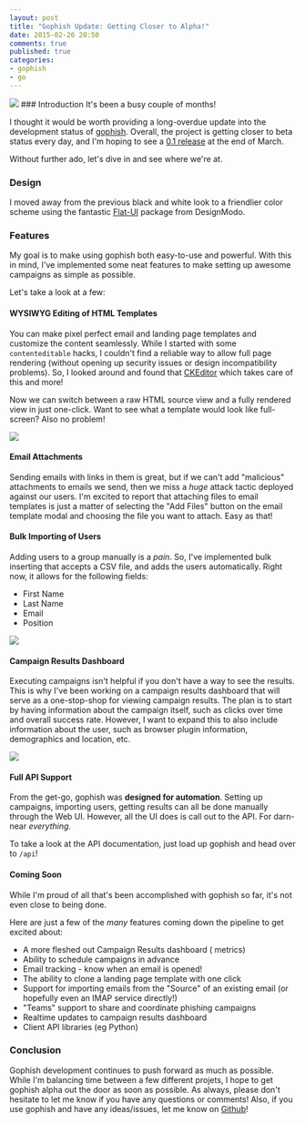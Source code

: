 ```yaml
---
layout: post
title: "Gophish Update: Getting Closer to Alpha!"
date: 2015-02-26 20:50
comments: true
published: true
categories:
- gophish
- go
---
```

<img src="{{root_url}}/images/headers/gophish_purple.png"/>
### Introduction
It's been a busy couple of months!

I thought it would be worth providing a long-overdue update into the development status of [gophish](http://github.com/jordan-wright/gophish). Overall, the project is getting closer to beta status every day, and I'm hoping to see a [0.1 release](https://github.com/jordan-wright/gophish/milestones) at the end of March.

Without further ado, let's dive in and see where we're at.
<!--more-->
### Design
I moved away from the previous black and white look to a friendlier color scheme using the fantastic [Flat-UI](http://designmodo.github.io/Flat-UI/) package from DesignModo.

### Features
My goal is to make using gophish both easy-to-use and powerful. With this in mind, I've implemented some neat features to make setting up awesome campaigns as simple as possible.

Let's take a look at a few:

#### WYSIWYG Editing of HTML Templates
You can make pixel perfect email and landing page templates and customize the content seamlessly. While I started with some ```contenteditable``` hacks, I couldn't find a reliable way to allow full page rendering (without opening up security issues or design incompatibility problems). So, I looked around and found that [CKEditor](http://ckeditor.com) which takes care of this and more!

Now we can switch between a raw HTML source view and a fully rendered view in just one-click. Want to see what a template would look like full-screen? Also no problem!

<img src="{{root_url}}/images/blog/gophish_screenshots/gophish_template.gif"/>

#### Email Attachments
Sending emails with links in them is great, but if we can't add "malicious" attachments to emails we send, then we miss a *huge* attack tactic deployed against our users. I'm excited to report that attaching files to email templates is just a matter of selecting the "Add Files" button on the email template modal and choosing the file you want to attach. Easy as that!

#### Bulk Importing of Users
Adding users to a group manually is a *pain*. So, I've implemented bulk inserting that accepts a CSV file, and adds the users automatically. Right now, it allows for the following fields:

* First Name
* Last Name
* Email
* Position

<img src="{{root_url}}/images/blog/gophish_screenshots/gophish_group.gif"/>

#### Campaign Results Dashboard
Executing campaigns isn't helpful if you don't have a way to see the results. This is why I've been working on a campaign results dashboard that will serve as a one-stop-shop for viewing campaign results. The plan is to start by having information about the campaign itself, such as clicks over time and overall success rate. However, I want to expand this to also include information about the user, such as browser plugin information, demographics and location, etc.

<img src="{{root_url}}/images/blog/gophish_screenshots/gophish_campaign_results.gif"/>

#### Full API Support
From the get-go, gophish was **designed for automation**. Setting up campaigns, importing users, getting results can all be done manually through the Web UI. However, all the UI does is call out to the API. For darn-near *everything*.

To take a look at the API documentation, just load up gophish and head over to ```/api```!

#### Coming Soon
While I'm proud of all that's been accomplished with gophish so far, it's not even close to being done.

Here are just a few of the *many* features coming down the pipeline to get excited about:

* A more fleshed out Campaign Results dashboard (<span><i class="fa fa-heart-o"></i></span> metrics)
* Ability to schedule campaigns in advance
* Email tracking - know when an email is opened!
* The ability to clone a landing page template with one click
* Support for importing emails from the "Source" of an existing email (or hopefully even an IMAP service directly!)
* "Teams" support to share and coordinate phishing campaigns
* Realtime updates to campaign results dashboard
* Client API libraries (eg Python)

### Conclusion
Gophish development continues to push forward as much as possible. While I'm balancing time between a few different projets, I hope to get gophish alpha out the door as soon as possible. As always, please don't hesitate to let me know if you have any questions or comments! Also, if you use gophish and have any ideas/issues, let me know on [Github](http://github.com/jordan-wright/gophish/issues)!
